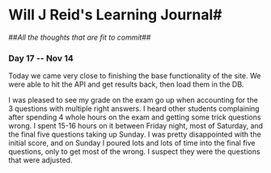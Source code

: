 # Will J Reid's Learning Journal#
##*All the thoughts that are fit to commit*##
### Day 17 -- Nov 14 ###

Today we came very close to finishing the base functionality of the site.  We were able to hit the API and get results back, then load them in the DB.

I was pleased to see my grade on the exam go up when accounting for the 3 questions with multiple right answers.  I heard other students complaining after spending 4 whole hours on the exam and getting some trick questions wrong.  I spent 15-16 hours on it between Friday night, most of Saturday, and the final five questions taking up Sunday.  I was pretty disappointed with the initial score, and on Sunday I poured lots and lots of time into the final five questions, only to get most of the wrong.  I suspect they were the questions that were adjusted.
